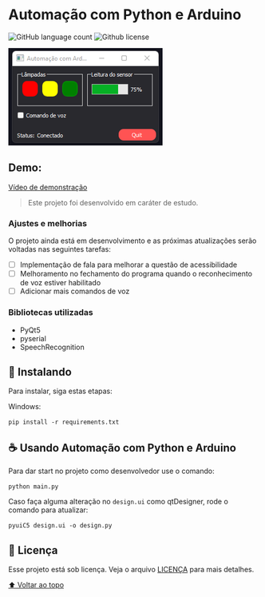 # Automação com Python e Arduino

<!---Esses são exemplos. Veja https://shields.io para outras pessoas ou para personalizar este conjunto de escudos. Você pode querer incluir dependências, status do projeto e informações de licença aqui--->

![GitHub language count](https://img.shields.io/github/languages/count/ricardoracki/YTdownloader)
![Github license](https://img.shields.io/github/license/ricardoracki/YTdownloader)

<img src="./assets/imgs/design.png" alt="exemplo imagem">

## Demo:

[Vídeo de demonstração](https://raw.githubusercontent.com/ricardoracki/automacaoPythonArduino/main/assets/videos/demo.mp4)

> Este projeto foi desenvolvido em caráter de estudo.

### Ajustes e melhorias

O projeto ainda está em desenvolvimento e as próximas atualizações serão voltadas nas seguintes tarefas:

- [ ] Implementação de fala para melhorar a questão de acessibilidade
- [ ] Melhoramento no fechamento do programa quando o reconhecimento de voz estiver habilitado
- [ ] Adicionar mais comandos de voz

### Bibliotecas utilizadas

- PyQt5
- pyserial
- SpeechRecognition

## 🚀 Instalando

Para instalar, siga estas etapas:

Windows:

```
pip install -r requirements.txt
```

## ☕ Usando Automação com Python e Arduino

Para dar start no projeto como desenvolvedor use o comando:

```
python main.py
```

Caso faça alguma alteração no `design.ui` como qtDesigner, rode o comando para atualizar:

```
pyuiC5 design.ui -o design.py
```

## 📝 Licença

Esse projeto está sob licença. Veja o arquivo [LICENÇA](LICENSE.md) para mais detalhes.

[⬆ Voltar ao topo](#youtube-downloader)<br>
